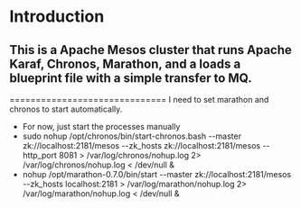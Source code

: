# Introduction
## This is a Apache Mesos cluster that runs Apache Karaf, Chronos, Marathon, and a loads a blueprint file with a simple transfer to MQ.
==============================
I need to set marathon and chronos to start automatically. 
- For now, just start the processes manually
- sudo nohup /opt/chronos/bin/start-chronos.bash --master zk://localhost:2181/mesos --zk_hosts zk://localhost:2181/mesos --http_port 8081 > /var/log/chronos/nohup.log 2> /var/log/chronos/nohup.log < /dev/null &
- nohup /opt/marathon-0.7.0/bin/start --master zk://localhost:2181/mesos --zk_hosts localhost:2181 > /var/log/marathon/nohup.log 2> /var/log/marathon/nohup.log < /dev/null & 
